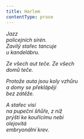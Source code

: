 ```yaml
---
title: Harlem
contentType: prose
---
```


_Jazz  
policejních sirén.  
Zavilý stařec tancuje  
u kandelábru._

_Ze všech aut teče. Ze všech  
domů teče._

_Protože auta jsou koly vzhůru  
a domy se překlápějí  
bez zátěže._

_A stařec visí  
na pupeční šňůře, z níž  
prýští ke kouřícímu nebi  
olejovitá  
embryonální krev._
